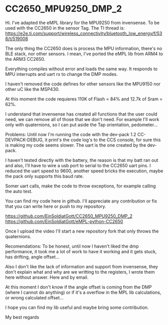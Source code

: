 # CC2650_MPU9250_DMP_2

Hi. I've adapted the eMPL library for the MPU9250 from invensense. To be used with the CC2650 in the sensor Tag.
The TI thread  is: https://e2e.ti.com/support/wireless_connectivity/bluetooth_low_energy/f/538/t/519008

The only thing the CC2650 does is process the MPU information, there's no BLE stack, nor other sensors. I mean, I've ported the eMPL lib from ARM4 to the ARM3 CC2650.

Everything compiles without error and loads the same way. It responds to MPU interrupts and uart rx to change the DMP modes.

I haven't removed the code defines for other sensors like the MPU9150 nor other uC like the MSP430.

At this moment the code requieres 110K of Flash = 84% and 12.7k of Sram = 62%.

I understand that invensense has created all functions that the user could need, we can remove all of those that we don't need. For example I'll work only with quaternions, so I can put aside the Tap orientation, pedometer...

Problems:
Until now I'm running the code with the dev-pack 1.2 CC-DEVPACK-DEBUG, it print's the code log's to the CCS console, for sure this is making my code seems slower. The uart is the one created by the dev-pack.

I haven't tested directly with the battery, the reason is that my batt ran out and also, I'll have to wire a usb port to serial to the CC2650 uart pins. I reduced the uart speed to 9600, another speed bricks the execution, maybe the pack only supports this baud rate.

Somer uart calls, make the code to throw exceptions, for example calling the auto test.

You can find my code here in github. I'll appreciate any contribution or fix that you can 
write here or push to my repository.

https://github.com/EinSoldiatGott/CC2650_MPU9250_DMP_2
https://github.com/EinSoldiatGott/eMPL-python-CC2650

Once I upload the video I'll start a new repository fork that only throws the quaternions.

Recomendations:
To be honest, until now I haven't liked the dmp performance, it took me a lot of work to have it working and it gets stuck, has drifting, angle offset...

Also I don't like the lack of information and support from invensense, they don't explain what and why are we writting to the registers, I wrote them here without answer. Here  and by email.

At this moment I don't know if the angle offset is coming from the DMP (where I cannot do anything) or if it's a overflow in the MPL lib calculations, or wrong calculated offset...

I hope you can find my lib useful and maybe bring some contribution.

My best regards
